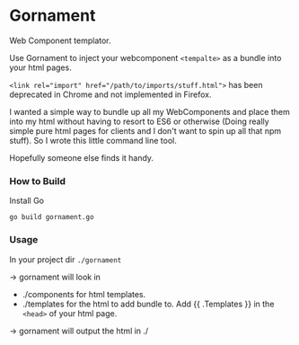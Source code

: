 # Gornament

Web Component templator.

Use Gornament to inject your webcomponent `<tempalte>` as a bundle into your html pages.

`<link rel="import" href="/path/to/imports/stuff.html">` has been deprecated in Chrome and not implemented in Firefox. 

I wanted a simple way to bundle up all my WebComponents and place them into my html without having to resort to ES6 or otherwise (Doing really simple pure html pages for clients and I don't want to spin up all that npm stuff). So I wrote this little command line tool. 

Hopefully someone else finds it handy.

### How to Build

Install Go

`go build gornament.go` 

### Usage

In your project dir 
`./gornament`

-> gornament will look in
 - ./components for html templates.
 - ./templates for the html to add bundle to. Add {{ .Templates }} in the `<head>` of your html page.
 
 -> gornament will output the html in ./
 
